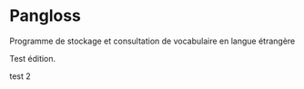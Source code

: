 # Pangloss
Programme de stockage et consultation de vocabulaire en langue étrangère

Test édition.

test 2
